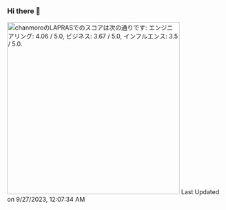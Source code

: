 ### Hi there 👋


<!--START_SECTION:lapras-card-->
<p ><a href="https://lapras.com/public/chanmoro" target="_blank" rel="noopener noreferrer"><img alt="chanmoroのLAPRASでのスコアは次の通りです: エンジニアリング: 4.06 / 5.0, ビジネス: 3.67 / 5.0, インフルエンス: 3.5 / 5.0." src="https://lapras-card-generator.vercel.app/api/svg?e=4.06&b=3.67&i=3.5&b1=%23020E27&b2=%230E5593&i1=%23030E21&i2=%231688BF&l=ja" width="400" ></a>  
Last Updated on 9/27/2023, 12:07:34 AM</p>
<!--END_SECTION:lapras-card-->
